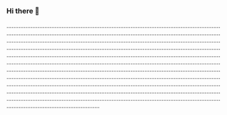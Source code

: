 ### Hi there 👋

..........................................................................................................................................................................................................................................................................................................................................................................................................................................................................................................................................................................................................................................................................................................................................................................................................................................................................................................................................................................................................................................................................................................................................................................................................................................................................................................................................................................................................................................................................